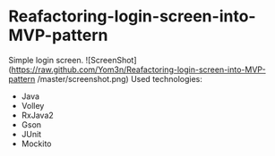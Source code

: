 # Reafactoring-login-screen-into-MVP-pattern

Simple login screen.
![ScreenShot](https://raw.github.com/Yom3n/Reafactoring-login-screen-into-MVP-pattern
/master/screenshot.png)
Used technologies:
- Java
- Volley
- RxJava2
- Gson
- JUnit
- Mockito
